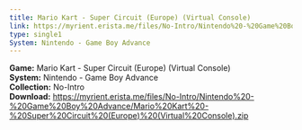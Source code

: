 ```yaml
---
title: Mario Kart - Super Circuit (Europe) (Virtual Console)
link: https://myrient.erista.me/files/No-Intro/Nintendo%20-%20Game%20Boy%20Advance/Mario%20Kart%20-%20Super%20Circuit%20(Europe)%20(Virtual%20Console).zip
type: single1
System: Nintendo - Game Boy Advance
---
```

<b>Game:</b> Mario Kart - Super Circuit (Europe) (Virtual Console)<br>
<b>System:</b> Nintendo - Game Boy Advance<br>
<b>Collection:</b> No-Intro<br>
<b>Download:</b> https://myrient.erista.me/files/No-Intro/Nintendo%20-%20Game%20Boy%20Advance/Mario%20Kart%20-%20Super%20Circuit%20(Europe)%20(Virtual%20Console).zip